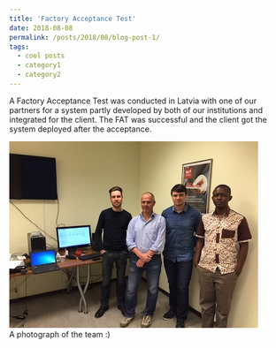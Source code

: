 ```yaml
---
title: 'Factory Acceptance Test'
date: 2018-08-08
permalink: /posts/2018/08/blog-post-1/
tags:
  - cool posts
  - category1
  - category2
---
```


A Factory Acceptance Test was conducted in Latvia with one of our partners for a system partly developed by both of our institutions and integrated for the client. The FAT was successful and the client got the system deployed after the acceptance.

![Latvia Factory Acceptance Test](/images/latvia.jpeg)   
A photograph of the team :)